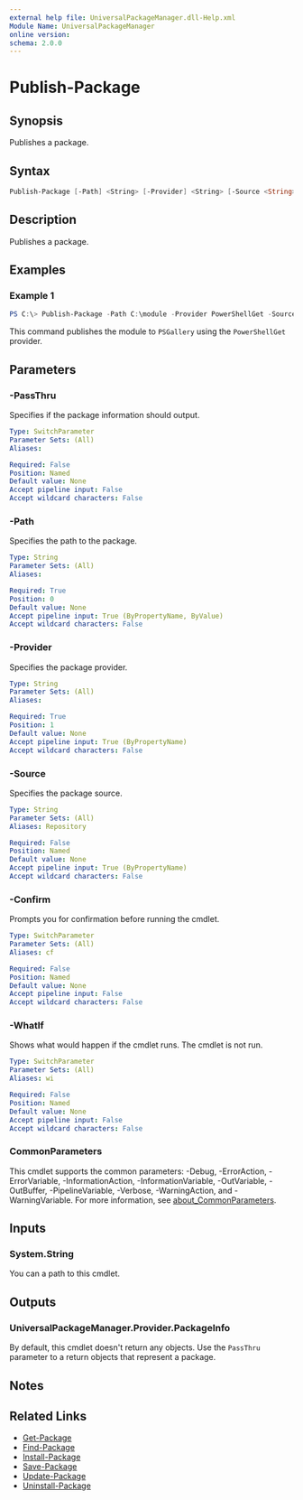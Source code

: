 ```yaml
---
external help file: UniversalPackageManager.dll-Help.xml
Module Name: UniversalPackageManager
online version:
schema: 2.0.0
---
```


# Publish-Package

## Synopsis

Publishes a package.

## Syntax

```powershell
Publish-Package [-Path] <String> [-Provider] <String> [-Source <String>] [-PassThru] [-WhatIf] [-Confirm] [<CommonParameters>]
```

## Description

Publishes a package.

## Examples

### Example 1

```powershell
PS C:\> Publish-Package -Path C:\module -Provider PowerShellGet -Source PSGallery
```

This command publishes the module to `PSGallery` using the `PowerShellGet` provider.

## Parameters

### -PassThru

Specifies if the package information should output.

```yaml
Type: SwitchParameter
Parameter Sets: (All)
Aliases:

Required: False
Position: Named
Default value: None
Accept pipeline input: False
Accept wildcard characters: False
```

### -Path

Specifies the path to the package.

```yaml
Type: String
Parameter Sets: (All)
Aliases:

Required: True
Position: 0
Default value: None
Accept pipeline input: True (ByPropertyName, ByValue)
Accept wildcard characters: False
```

### -Provider

Specifies the package provider.

```yaml
Type: String
Parameter Sets: (All)
Aliases:

Required: True
Position: 1
Default value: None
Accept pipeline input: True (ByPropertyName)
Accept wildcard characters: False
```

### -Source

Specifies the package source.

```yaml
Type: String
Parameter Sets: (All)
Aliases: Repository

Required: False
Position: Named
Default value: None
Accept pipeline input: True (ByPropertyName)
Accept wildcard characters: False
```

### -Confirm

Prompts you for confirmation before running the cmdlet.

```yaml
Type: SwitchParameter
Parameter Sets: (All)
Aliases: cf

Required: False
Position: Named
Default value: None
Accept pipeline input: False
Accept wildcard characters: False
```

### -WhatIf

Shows what would happen if the cmdlet runs.
The cmdlet is not run.

```yaml
Type: SwitchParameter
Parameter Sets: (All)
Aliases: wi

Required: False
Position: Named
Default value: None
Accept pipeline input: False
Accept wildcard characters: False
```

### CommonParameters

This cmdlet supports the common parameters: -Debug, -ErrorAction, -ErrorVariable, -InformationAction, -InformationVariable, -OutVariable, -OutBuffer, -PipelineVariable, -Verbose, -WarningAction, and -WarningVariable. For more information, see [about_CommonParameters](http://go.microsoft.com/fwlink/?LinkID=113216).

## Inputs

### System.String

You can a path to this cmdlet.

## Outputs

### UniversalPackageManager.Provider.PackageInfo

By default, this cmdlet doesn't return any objects. Use the `PassThru` parameter to a return objects that represent a package.

## Notes

## Related Links

* [Get-Package](Get-Package.md)
* [Find-Package](Find-Package.md)
* [Install-Package](Install-Package.md)
* [Save-Package](Save-Package.md)
* [Update-Package](Update-Package.md)
* [Uninstall-Package](Uninstall-Package.md)
